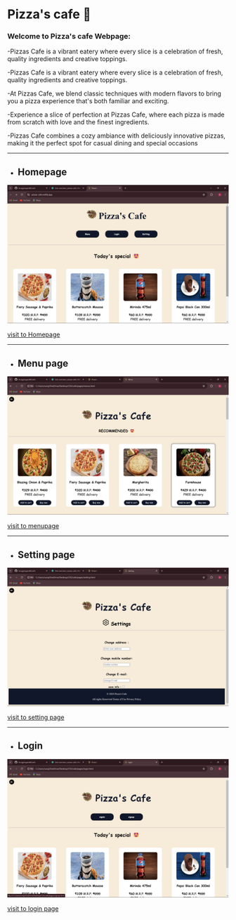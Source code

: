 # Pizza's cafe 🍕

### Welcome to Pizza's cafe Webpage:

-Pizzas Cafe is a vibrant eatery where every slice is a celebration of fresh, quality ingredients and creative toppings.

-Pizzas Cafe is a vibrant eatery where every slice is a celebration of fresh, quality ingredients and creative toppings.

-At Pizzas Cafe, we blend classic techniques with modern flavors to bring you a pizza experience that's both familiar and exciting.

-Experience a slice of perfection at Pizzas Cafe, where each pizza is made from scratch with love and the finest ingredients.

-Pizzas Cafe combines a cozy ambiance with deliciously innovative pizzas, making it the perfect spot for casual dining and special occasions

---

- ## Homepage

![Homepage](./img/ss-index.png)

[visit to Homepage](index.html)

---

- ## Menu page

![menupage](./img/ss-menu.png)

[visit to menupage](./pages/menus.html)

---

- ## Setting page

![setting page](./img/ss-setting.png)

[visit to setting page](./pages/setting.html)

---

- ## Login

![Login page](./img/ss-login.png)

[visit to login page](./pages/login.html)